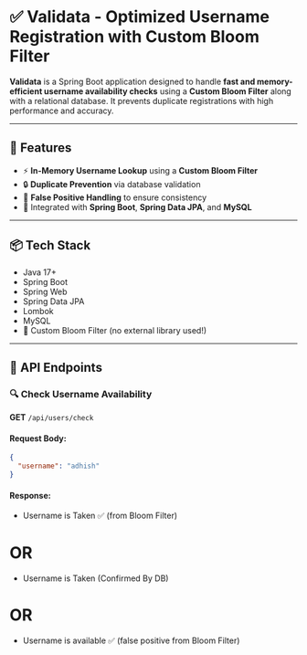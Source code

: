 # ✅ Validata - Optimized Username Registration with Custom Bloom Filter

**Validata** is a Spring Boot application designed to handle **fast and memory-efficient username availability checks** using a **Custom Bloom Filter** along with a relational database. It prevents duplicate registrations with high performance and accuracy.

---

## 🚀 Features

- ⚡ **In-Memory Username Lookup** using a **Custom Bloom Filter**
- 🔒 **Duplicate Prevention** via database validation
- 🧠 **False Positive Handling** to ensure consistency
- 🔧 Integrated with **Spring Boot**, **Spring Data JPA**, and **MySQL**

---

## 📦 Tech Stack

- Java 17+
- Spring Boot
- Spring Web
- Spring Data JPA
- Lombok
- MySQL
- 🌸 Custom Bloom Filter (no external library used!)

---

## 📁 API Endpoints

### 🔍 Check Username Availability  
**GET** `/api/users/check`

#### Request Body:
```json
{
  "username": "adhish"
}
``` 

#### Response:
- Username is Taken ✅ (from Bloom Filter)
# OR
- Username is Taken (Confirmed By DB)
# OR
- Username is available ✅ (false positive from Bloom Filter)
